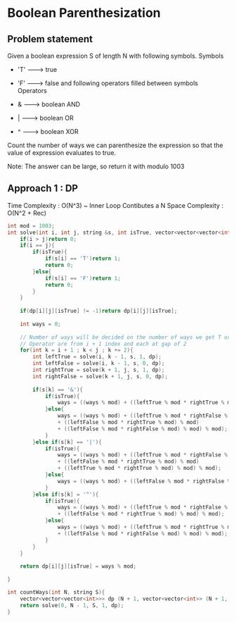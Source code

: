 # Boolean Parenthesization

## Problem statement

Given a boolean expression S of length N with following symbols.
Symbols
- 'T' ---> true
- 'F' ---> false
and following operators filled between symbols
Operators

- &   ---> boolean AND
- |   ---> boolean OR
- ^   ---> boolean XOR

Count the number of ways we can parenthesize the expression so that the value of expression evaluates to true.

Note: The answer can be large, so return it with modulo 1003

## Approach 1 : DP

Time Complexity : O(N^3) ~ Inner Loop Contibutes a N
Space Complexity : O(N^2 + Rec)

```cpp
int mod = 1003;
int solve(int i, int j, string &s, int isTrue, vector<vector<vector<int>>> &dp){
    if(i > j)return 0;
    if(i == j){
        if(isTrue){
            if(s[i] == 'T')return 1;
            return 0;
        }else{
            if(s[i] == 'F')return 1;
            return 0;
        }
    }
    
    if(dp[i][j][isTrue] != -1)return dp[i][j][isTrue];
    
    int ways = 0;
    
    // Number of ways will be decided on the number of ways we get T or F from respective sides of partition and on the operator at the partition
    // Operator are from i + 1 index and each at gap of 2
    for(int k = i + 1 ; k < j ; k += 2){
        int leftTrue = solve(i, k - 1, s, 1, dp);
        int leftFalse = solve(i, k - 1, s, 0, dp);
        int rightTrue = solve(k + 1, j, s, 1, dp);
        int rightFalse = solve(k + 1, j, s, 0, dp);
        
        if(s[k] == '&'){
            if(isTrue){
                ways = ((ways % mod) + ((leftTrue % mod * rightTrue % mod) % mod) % mod);
            }else{
                ways = ((ways % mod) + ((leftTrue % mod * rightFalse % mod) % mod)
                + ((leftFalse % mod * rightTrue % mod) % mod) 
                + ((leftFalse % mod * rightFalse % mod) % mod) % mod); 
            }
        }else if(s[k] == '|'){
            if(isTrue){
                ways = ((ways % mod) + ((leftTrue % mod * rightFalse % mod) % mod) 
                + ((leftFalse % mod * rightTrue % mod) % mod) 
                + ((leftTrue % mod * rightTrue % mod) % mod) % mod);
            }else{
                ways = ((ways % mod) + ((leftFalse % mod * rightFalse % mod) % mod) % mod);
            }
        }else if(s[k] = '^'){
            if(isTrue){
                ways = ((ways % mod) + ((leftTrue % mod * rightFalse % mod) % mod) 
                + ((leftFalse % mod * rightTrue % mod) % mod) % mod);
            }else{
                ways = ((ways % mod) + ((leftTrue % mod * rightTrue % mod) % mod) 
                + ((leftFalse % mod * rightFalse % mod) % mod) % mod);
            }
        }
    } 
    
    return dp[i][j][isTrue] = ways % mod;
    
}

int countWays(int N, string S){
    vector<vector<vector<int>>> dp (N + 1, vector<vector<int>> (N + 1, vector<int> (N + 1, -1)));
    return solve(0, N - 1, S, 1, dp);
}
```
